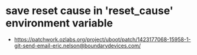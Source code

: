 # save reset cause in 'reset_cause' environment variable

* https://patchwork.ozlabs.org/project/uboot/patch/1423177068-15958-1-git-send-email-eric.nelson@boundarydevices.com/
